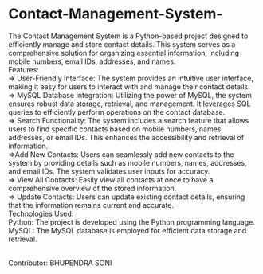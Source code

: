 # Contact-Management-System-
The Contact Management System is a Python-based project designed to efficiently manage and store contact details. This system serves as a comprehensive solution for organizing essential information, including mobile numbers, email IDs, addresses, and names.
<br>
Features:<br>
=> User-Friendly Interface: The system provides an intuitive user interface, making it easy for users to interact with and manage their contact details.
<br>
=> MySQL Database Integration: Utilizing the power of MySQL, the system ensures robust data storage, retrieval, and management. It leverages SQL queries to efficiently perform operations on the contact database.
<br>
=> Search Functionality: The system includes a search feature that allows users to find specific contacts based on mobile numbers, names, addresses, or email IDs. This enhances the accessibility and retrieval of information.
<br>
=>Add New Contacts: Users can seamlessly add new contacts to the system by providing details such as mobile numbers, names, addresses, and email IDs. The system validates user inputs for accuracy.
<br>
=> View All Contacts: Easily view all contacts at once to have a comprehensive overview of the stored information.
<br>
=> Update Contacts: Users can update existing contact details, ensuring that the information remains current and accurate.
<br>
Technologies Used:<br>
Python: The project is developed using the Python programming language.
<br>
MySQL: The MySQL database is employed for efficient data storage and retrieval.

<br>
Contributor:
BHUPENDRA SONI
